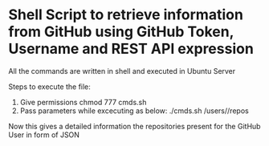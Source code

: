 # Shell Script to retrieve information from GitHub using GitHub Token, Username and REST API expression    
        
All the commands are written in shell and executed in Ubuntu Server  
  
Steps to execute the file:
 
1) Give permissions chmod 777 cmds.sh
2) Pass parameters while excecuting as below:
./cmds.sh <GitHub-Token> /users/<GitHub-Username>/repos
  
  
 Now this gives a detailed information the repositories present for the GitHub User in form of JSON

